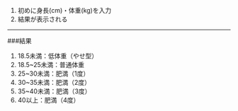 1. 初めに身長(cm)・体重(kg)を入力
2. 結果が表示される
---
###結果
1. 18.5未満：低体重（やせ型）
2. 18.5~25未満：普通体重
3. 25~30未満：肥満（1度）
4. 30~35未満：肥満（2度）
5. 35~40未満：肥満（3度）
6. 40以上：肥満（4度）

